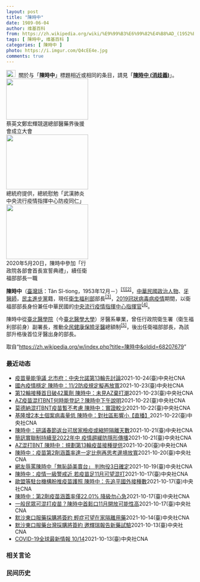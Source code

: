 ```yaml
---
layout: post
title: "陳時中"
date: 1989-06-04
author: 维基百科
from: https://zh.wikipedia.org/wiki/%E9%99%B3%E6%99%82%E4%B8%AD_(1952%E5%B9%B4)
tags: [ 陳時中, 维基百科 ]
categories: [ 陳時中 ]
photo: https://i.imgur.com/Q4cEE4e.jpg
comments: true
---
```

<div class="mw-parser-output"><div id="noteTA-54dafe5e" class="noteTA"><div class="noteTA-group"><div data-noteta-group-source="module" data-noteta-group="Medicine"></div></div></div>
<div role="note" class="hatnote navigation-not-searchable"><a href="/wiki/Wikipedia:%E6%B6%88%E6%AD%A7%E4%B9%89" title="Wikipedia:消歧义"><img alt="Disambig gray.svg" src="//upload.wikimedia.org/wikipedia/commons/thumb/5/5f/Disambig_gray.svg/25px-Disambig_gray.svg.png" decoding="async" width="25" height="19" srcset="//upload.wikimedia.org/wikipedia/commons/thumb/5/5f/Disambig_gray.svg/38px-Disambig_gray.svg.png 1.5x, //upload.wikimedia.org/wikipedia/commons/thumb/5/5f/Disambig_gray.svg/50px-Disambig_gray.svg.png 2x" data-file-width="220" data-file-height="168"></a><style data-mw-deduplicate="TemplateStyles:r67269465">.mw-parser-output .ifmobile>.mobile:nth-child(2n){display:none}</style><span class="ifmobile"><span class="nomobile">&nbsp;&nbsp;</span><span class="mobile"></span></span>關於与「<b>陳時中</b>」標題相近或相同的条目，請見「<b><a href="/wiki/%E9%99%B3%E6%99%82%E4%B8%AD_(%E6%B6%88%E6%AD%A7%E7%BE%A9)" class="mw-disambig" title="陳時中 (消歧義)">陳時中 (消歧義)</a></b>」。</div>

<div class="thumb tright"><div class="thumbinner" style="width:222px;"><a href="/wiki/File:%E9%84%AD%E5%AE%8F%E8%BC%9D%E8%88%87%E9%86%AB%E6%94%BF%E4%BA%BA%E5%A3%AB%E5%90%88%E7%85%A7.jpg" class="image"><img alt="" src="//upload.wikimedia.org/wikipedia/commons/thumb/e/e0/%E9%84%AD%E5%AE%8F%E8%BC%9D%E8%88%87%E9%86%AB%E6%94%BF%E4%BA%BA%E5%A3%AB%E5%90%88%E7%85%A7.jpg/220px-%E9%84%AD%E5%AE%8F%E8%BC%9D%E8%88%87%E9%86%AB%E6%94%BF%E4%BA%BA%E5%A3%AB%E5%90%88%E7%85%A7.jpg" decoding="async" width="220" height="110" class="thumbimage" srcset="//upload.wikimedia.org/wikipedia/commons/thumb/e/e0/%E9%84%AD%E5%AE%8F%E8%BC%9D%E8%88%87%E9%86%AB%E6%94%BF%E4%BA%BA%E5%A3%AB%E5%90%88%E7%85%A7.jpg/330px-%E9%84%AD%E5%AE%8F%E8%BC%9D%E8%88%87%E9%86%AB%E6%94%BF%E4%BA%BA%E5%A3%AB%E5%90%88%E7%85%A7.jpg 1.5x, //upload.wikimedia.org/wikipedia/commons/thumb/e/e0/%E9%84%AD%E5%AE%8F%E8%BC%9D%E8%88%87%E9%86%AB%E6%94%BF%E4%BA%BA%E5%A3%AB%E5%90%88%E7%85%A7.jpg/440px-%E9%84%AD%E5%AE%8F%E8%BC%9D%E8%88%87%E9%86%AB%E6%94%BF%E4%BA%BA%E5%A3%AB%E5%90%88%E7%85%A7.jpg 2x" data-file-width="4160" data-file-height="2080"></a>  <div class="thumbcaption"><div class="magnify"><a href="/wiki/File:%E9%84%AD%E5%AE%8F%E8%BC%9D%E8%88%87%E9%86%AB%E6%94%BF%E4%BA%BA%E5%A3%AB%E5%90%88%E7%85%A7.jpg" class="internal" title="放大"></a></div>蔡英文鄭宏輝競選總部醫藥界後援會成立大會</div></div></div>
<div class="thumb tright"><div class="thumbinner" style="width:222px;"><a href="/wiki/File:02.07_%E7%B8%BD%E7%B5%B1%E6%85%B0%E5%8B%89%E3%80%8C%E5%9A%B4%E9%87%8D%E7%89%B9%E6%AE%8A%E5%82%B3%E6%9F%93%E6%80%A7%E8%82%BA%E7%82%8E%E4%B8%AD%E5%A4%AE%E6%B5%81%E8%A1%8C%E7%96%AB%E6%83%85%E6%8C%87%E6%8F%AE%E4%B8%AD%E5%BF%83%E9%98%B2%E7%96%AB%E5%90%8C%E4%BB%81%E3%80%8D_(49500116692).jpg" class="image"><img alt="" src="//upload.wikimedia.org/wikipedia/commons/thumb/9/95/02.07_%E7%B8%BD%E7%B5%B1%E6%85%B0%E5%8B%89%E3%80%8C%E5%9A%B4%E9%87%8D%E7%89%B9%E6%AE%8A%E5%82%B3%E6%9F%93%E6%80%A7%E8%82%BA%E7%82%8E%E4%B8%AD%E5%A4%AE%E6%B5%81%E8%A1%8C%E7%96%AB%E6%83%85%E6%8C%87%E6%8F%AE%E4%B8%AD%E5%BF%83%E9%98%B2%E7%96%AB%E5%90%8C%E4%BB%81%E3%80%8D_%2849500116692%29.jpg/220px-02.07_%E7%B8%BD%E7%B5%B1%E6%85%B0%E5%8B%89%E3%80%8C%E5%9A%B4%E9%87%8D%E7%89%B9%E6%AE%8A%E5%82%B3%E6%9F%93%E6%80%A7%E8%82%BA%E7%82%8E%E4%B8%AD%E5%A4%AE%E6%B5%81%E8%A1%8C%E7%96%AB%E6%83%85%E6%8C%87%E6%8F%AE%E4%B8%AD%E5%BF%83%E9%98%B2%E7%96%AB%E5%90%8C%E4%BB%81%E3%80%8D_%2849500116692%29.jpg" decoding="async" width="220" height="147" class="thumbimage" srcset="//upload.wikimedia.org/wikipedia/commons/thumb/9/95/02.07_%E7%B8%BD%E7%B5%B1%E6%85%B0%E5%8B%89%E3%80%8C%E5%9A%B4%E9%87%8D%E7%89%B9%E6%AE%8A%E5%82%B3%E6%9F%93%E6%80%A7%E8%82%BA%E7%82%8E%E4%B8%AD%E5%A4%AE%E6%B5%81%E8%A1%8C%E7%96%AB%E6%83%85%E6%8C%87%E6%8F%AE%E4%B8%AD%E5%BF%83%E9%98%B2%E7%96%AB%E5%90%8C%E4%BB%81%E3%80%8D_%2849500116692%29.jpg/330px-02.07_%E7%B8%BD%E7%B5%B1%E6%85%B0%E5%8B%89%E3%80%8C%E5%9A%B4%E9%87%8D%E7%89%B9%E6%AE%8A%E5%82%B3%E6%9F%93%E6%80%A7%E8%82%BA%E7%82%8E%E4%B8%AD%E5%A4%AE%E6%B5%81%E8%A1%8C%E7%96%AB%E6%83%85%E6%8C%87%E6%8F%AE%E4%B8%AD%E5%BF%83%E9%98%B2%E7%96%AB%E5%90%8C%E4%BB%81%E3%80%8D_%2849500116692%29.jpg 1.5x, //upload.wikimedia.org/wikipedia/commons/thumb/9/95/02.07_%E7%B8%BD%E7%B5%B1%E6%85%B0%E5%8B%89%E3%80%8C%E5%9A%B4%E9%87%8D%E7%89%B9%E6%AE%8A%E5%82%B3%E6%9F%93%E6%80%A7%E8%82%BA%E7%82%8E%E4%B8%AD%E5%A4%AE%E6%B5%81%E8%A1%8C%E7%96%AB%E6%83%85%E6%8C%87%E6%8F%AE%E4%B8%AD%E5%BF%83%E9%98%B2%E7%96%AB%E5%90%8C%E4%BB%81%E3%80%8D_%2849500116692%29.jpg/440px-02.07_%E7%B8%BD%E7%B5%B1%E6%85%B0%E5%8B%89%E3%80%8C%E5%9A%B4%E9%87%8D%E7%89%B9%E6%AE%8A%E5%82%B3%E6%9F%93%E6%80%A7%E8%82%BA%E7%82%8E%E4%B8%AD%E5%A4%AE%E6%B5%81%E8%A1%8C%E7%96%AB%E6%83%85%E6%8C%87%E6%8F%AE%E4%B8%AD%E5%BF%83%E9%98%B2%E7%96%AB%E5%90%8C%E4%BB%81%E3%80%8D_%2849500116692%29.jpg 2x" data-file-width="2048" data-file-height="1365"></a>  <div class="thumbcaption"><div class="magnify"><a href="/wiki/File:02.07_%E7%B8%BD%E7%B5%B1%E6%85%B0%E5%8B%89%E3%80%8C%E5%9A%B4%E9%87%8D%E7%89%B9%E6%AE%8A%E5%82%B3%E6%9F%93%E6%80%A7%E8%82%BA%E7%82%8E%E4%B8%AD%E5%A4%AE%E6%B5%81%E8%A1%8C%E7%96%AB%E6%83%85%E6%8C%87%E6%8F%AE%E4%B8%AD%E5%BF%83%E9%98%B2%E7%96%AB%E5%90%8C%E4%BB%81%E3%80%8D_(49500116692).jpg" class="internal" title="放大"></a></div>總統府提供，總統慰勉「武漢肺炎中央流行疫情指揮中心防疫同仁」</div></div></div>
<div class="thumb tright"><div class="thumbinner" style="width:222px;"><a href="/wiki/File:05.20_%E7%B8%BD%E7%B5%B1%E4%B8%BB%E6%8C%81%E3%80%8C%E8%A1%8C%E6%94%BF%E9%99%A2%E5%89%AF%E9%99%A2%E9%95%B7%E6%9A%A8%E5%90%84%E9%83%A8%E6%9C%83%E9%A6%96%E9%95%B7%E5%AE%A3%E8%AA%93%E5%85%B8%E7%A6%AE%E3%80%8D-%E9%99%B3%E6%99%82%E4%B8%AD.jpg" class="image"><img alt="" src="//upload.wikimedia.org/wikipedia/commons/thumb/a/aa/05.20_%E7%B8%BD%E7%B5%B1%E4%B8%BB%E6%8C%81%E3%80%8C%E8%A1%8C%E6%94%BF%E9%99%A2%E5%89%AF%E9%99%A2%E9%95%B7%E6%9A%A8%E5%90%84%E9%83%A8%E6%9C%83%E9%A6%96%E9%95%B7%E5%AE%A3%E8%AA%93%E5%85%B8%E7%A6%AE%E3%80%8D-%E9%99%B3%E6%99%82%E4%B8%AD.jpg/220px-05.20_%E7%B8%BD%E7%B5%B1%E4%B8%BB%E6%8C%81%E3%80%8C%E8%A1%8C%E6%94%BF%E9%99%A2%E5%89%AF%E9%99%A2%E9%95%B7%E6%9A%A8%E5%90%84%E9%83%A8%E6%9C%83%E9%A6%96%E9%95%B7%E5%AE%A3%E8%AA%93%E5%85%B8%E7%A6%AE%E3%80%8D-%E9%99%B3%E6%99%82%E4%B8%AD.jpg" decoding="async" width="220" height="147" class="thumbimage" srcset="//upload.wikimedia.org/wikipedia/commons/thumb/a/aa/05.20_%E7%B8%BD%E7%B5%B1%E4%B8%BB%E6%8C%81%E3%80%8C%E8%A1%8C%E6%94%BF%E9%99%A2%E5%89%AF%E9%99%A2%E9%95%B7%E6%9A%A8%E5%90%84%E9%83%A8%E6%9C%83%E9%A6%96%E9%95%B7%E5%AE%A3%E8%AA%93%E5%85%B8%E7%A6%AE%E3%80%8D-%E9%99%B3%E6%99%82%E4%B8%AD.jpg/330px-05.20_%E7%B8%BD%E7%B5%B1%E4%B8%BB%E6%8C%81%E3%80%8C%E8%A1%8C%E6%94%BF%E9%99%A2%E5%89%AF%E9%99%A2%E9%95%B7%E6%9A%A8%E5%90%84%E9%83%A8%E6%9C%83%E9%A6%96%E9%95%B7%E5%AE%A3%E8%AA%93%E5%85%B8%E7%A6%AE%E3%80%8D-%E9%99%B3%E6%99%82%E4%B8%AD.jpg 1.5x, //upload.wikimedia.org/wikipedia/commons/thumb/a/aa/05.20_%E7%B8%BD%E7%B5%B1%E4%B8%BB%E6%8C%81%E3%80%8C%E8%A1%8C%E6%94%BF%E9%99%A2%E5%89%AF%E9%99%A2%E9%95%B7%E6%9A%A8%E5%90%84%E9%83%A8%E6%9C%83%E9%A6%96%E9%95%B7%E5%AE%A3%E8%AA%93%E5%85%B8%E7%A6%AE%E3%80%8D-%E9%99%B3%E6%99%82%E4%B8%AD.jpg/440px-05.20_%E7%B8%BD%E7%B5%B1%E4%B8%BB%E6%8C%81%E3%80%8C%E8%A1%8C%E6%94%BF%E9%99%A2%E5%89%AF%E9%99%A2%E9%95%B7%E6%9A%A8%E5%90%84%E9%83%A8%E6%9C%83%E9%A6%96%E9%95%B7%E5%AE%A3%E8%AA%93%E5%85%B8%E7%A6%AE%E3%80%8D-%E9%99%B3%E6%99%82%E4%B8%AD.jpg 2x" data-file-width="2508" data-file-height="1672"></a>  <div class="thumbcaption"><div class="magnify"><a href="/wiki/File:05.20_%E7%B8%BD%E7%B5%B1%E4%B8%BB%E6%8C%81%E3%80%8C%E8%A1%8C%E6%94%BF%E9%99%A2%E5%89%AF%E9%99%A2%E9%95%B7%E6%9A%A8%E5%90%84%E9%83%A8%E6%9C%83%E9%A6%96%E9%95%B7%E5%AE%A3%E8%AA%93%E5%85%B8%E7%A6%AE%E3%80%8D-%E9%99%B3%E6%99%82%E4%B8%AD.jpg" class="internal" title="放大"></a></div>2020年5月20日，陳時中參加「行政院各部會首長宣誓典禮」，續任衛福部部長一職</div></div></div>
<p><b>陳時中</b>（<a href="/wiki/%E8%87%BA%E7%81%A3%E8%A9%B1" title="臺灣話">臺灣話</a>：<span lang="nan"><style data-mw-deduplicate="TemplateStyles:r58929728">.mw-parser-output .sans-serif{font-family:-apple-system,BlinkMacSystemFont,"Segoe UI",Roboto,Lato,"Helvetica Neue",Helvetica,Arial,sans-serif}</style><span class="sans-serif"><span lang="nan">Tân Sî-tiong</span></span></span>，1953年12月<span class="useeditintro" title="Template:BLP editintro">－</span>）<sup id="cite_ref-1" class="reference"><a href="#cite_note-1">[1]</a></sup><sup id="cite_ref-2" class="reference"><a href="#cite_note-2">[2]</a></sup>，<a href="/wiki/%E4%B8%AD%E8%8F%AF%E6%B0%91%E5%9C%8B" title="中華民國">中華民國</a><a href="/wiki/%E6%94%BF%E6%B2%BB%E4%BA%BA%E7%89%A9" title="政治人物">政治人物</a>、<a href="/wiki/%E7%89%99%E9%86%AB%E5%B8%AB" class="mw-redirect" title="牙醫師">牙醫師</a>，<a href="/wiki/%E6%B0%91%E4%B8%BB%E9%80%B2%E6%AD%A5%E9%BB%A8" title="民主進步黨">民主進步黨</a>籍，現任<a href="/wiki/%E4%B8%AD%E8%8F%AF%E6%B0%91%E5%9C%8B%E8%A1%9B%E7%94%9F%E7%A6%8F%E5%88%A9%E9%83%A8" title="中華民國衛生福利部">衛生福利部</a>部長<sup id="cite_ref-3" class="reference"><a href="#cite_note-3">[3]</a></sup>，<a href="/wiki/2019%E5%86%A0%E7%8B%80%E7%97%85%E6%AF%92%E7%97%85%E8%87%BA%E7%81%A3%E7%96%AB%E6%83%85" title="2019冠狀病毒病臺灣疫情">2019冠狀病毒病疫情</a>期間，以衛福部部長身份兼任中華民國的<a href="/wiki/%E5%9C%8B%E5%AE%B6%E8%A1%9B%E7%94%9F%E6%8C%87%E6%8F%AE%E4%B8%AD%E5%BF%83%E4%B8%AD%E5%A4%AE%E6%B5%81%E8%A1%8C%E7%96%AB%E6%83%85%E6%8C%87%E6%8F%AE%E4%B8%AD%E5%BF%83" title="國家衛生指揮中心中央流行疫情指揮中心">中央流行疫情指揮中心</a><a href="/wiki/%E6%8C%87%E6%8F%AE%E5%AE%98" title="指揮官">指揮官</a><sup id="cite_ref-4" class="reference"><a href="#cite_note-4">[4]</a></sup>。
</p><p>陳時中從<a href="/wiki/%E8%87%BA%E5%8C%97%E9%86%AB%E5%AD%B8%E9%99%A2" class="mw-redirect" title="臺北醫學院">臺北醫學院</a>（今<a href="/wiki/%E8%87%BA%E5%8C%97%E9%86%AB%E5%AD%B8%E5%A4%A7%E5%AD%B8" title="臺北醫學大學">臺北醫學大學</a>）牙醫系畢業，曾任行政院衛生署（衛生福利部前身）副署長，推動<a href="/wiki/%E5%85%A8%E6%B0%91%E5%81%A5%E5%BA%B7%E4%BF%9D%E9%9A%AA" title="全民健康保險">全民健康保險</a><a href="/wiki/%E7%89%99%E9%86%AB" title="牙醫">牙醫</a>總額制<sup id="cite_ref-5" class="reference"><a href="#cite_note-5">[5]</a></sup>，後出任衛福部部長，為該部升格後首位牙醫出身的部長。
</p>
</div><noscript><img src="//zh.wikipedia.org/wiki/Special:CentralAutoLogin/start?type=1x1" alt="" title="" width="1" height="1" style="border: none; position: absolute;"></noscript>
<div class="printfooter">取自“<a dir="ltr" href="https://zh.wikipedia.org/w/index.php?title=陳時中&amp;oldid=68207679">https://zh.wikipedia.org/w/index.php?title=陳時中&amp;oldid=68207679</a>”</div><div id="recent-news"><h3>最近动态</h3><ul><li><a href="https://nodebe4.github.io/waimei/2021-10-24/%E7%96%AB%E8%8B%97%E9%87%8F%E8%83%BD%E7%88%AD%E8%AD%B0-%E5%8C%97%E5%B8%82%E5%BA%9C-%E4%B8%AD%E5%A4%AE%E5%85%81%E8%AB%BE%E7%AC%AC13%E8%BC%AA%E5%85%88%E8%A8%8E%E8%AB%96" title="疫苗量能爭議 北市府：中央允諾第13輪先討論—— 台北市副市長蔡炳坤24日說，台北市醫療量能是足夠的，衛福部長陳時中早上已答應，第13輪開出需求前會先討論。（中央社檔案照片） （中央社記者陳昱婷...">疫苗量能爭議  北市府：中央允諾第13輪先討論</a><time>2021-10-24</time><a class="tag">(臺)中央社CNA</a></li>
<li><a href="https://nodebe4.github.io/waimei/2021-10-23/%E5%9C%8B%E5%85%A7%E7%96%AB%E6%83%85%E7%A9%A9%E5%AE%9A-%E9%99%B3%E6%99%82%E4%B8%AD-11-2%E9%98%B2%E7%96%AB%E8%A6%8F%E5%AE%9A%E6%93%AC%E5%86%8D%E6%94%BE%E5%AF%AC" title="國內疫情穩定 陳時中：11/2防疫規定擬再放寬—— 國內疫情穩定，二級警戒維持至11月1日，疫情指揮中心指揮官陳時中表示，11月2日起預計會再放寬防疫政策。中央社記者張皓安攝 110年10月23...">國內疫情穩定 陳時中：11/2防疫規定擬再放寬</a><time>2021-10-23</time><a class="tag">(臺)中央社CNA</a></li>
<li><a href="https://nodebe4.github.io/waimei/2021-10-23/%E7%AC%AC12%E8%BC%AA%E6%8E%A5%E7%A8%AE%E9%A6%96%E6%97%A5%E7%A0%B442%E8%90%AC%E5%8A%91-%E9%99%B3%E6%99%82%E4%B8%AD-%E6%9C%AA%E8%A6%8BAZ%E6%A3%84%E6%89%93%E6%BD%AE" title="第12輪接種首日破42萬劑 陳時中：未見AZ棄打潮—— 指揮中心指揮官陳時中表示，第12輪COVID-19疫苗開打首日共接種超過42萬劑疫苗，其中AZ疫苗報到率約89.3%，未見棄打潮。圖為五股...">第12輪接種首日破42萬劑 陳時中：未見AZ棄打潮</a><time>2021-10-23</time><a class="tag">(臺)中央社CNA</a></li>
<li><a href="https://nodebe4.github.io/waimei/2021-10-22/AZ%E7%96%AB%E8%8B%97%E6%B7%B7%E6%89%93BNT%E4%BD%95%E6%99%82%E8%83%BD%E7%99%BB%E8%A8%98-%E9%99%B3%E6%99%82%E4%B8%AD%E4%B8%8B%E5%8D%88%E8%AA%AA%E6%98%8E" title="AZ疫苗混打BNT何時能登記？陳時中下午說明—— 中央流行疫情指揮中心最快11月開放AZ疫苗混打BNT疫苗，預計這2天會公布登記政策。（中央社檔案照片） （中央社記者張茗喧台北23日電）中央流行...">AZ疫苗混打BNT何時能登記？陳時中下午說明</a><time>2021-10-22</time><a class="tag">(臺)中央社CNA</a></li>
<li><a href="https://nodebe4.github.io/waimei/2021-10-22/%E8%8E%AB%E5%BE%B7%E7%B4%8D%E6%B7%B7%E6%89%93BNT%E7%96%AB%E8%8B%97%E6%9A%AB%E4%B8%8D%E8%80%83%E6%85%AE-%E9%99%B3%E6%99%82%E4%B8%AD-%E5%AF%A6%E8%AD%89%E8%BC%83%E5%B0%91" title="莫德納混打BNT疫苗暫不考慮 陳時中：實證較少—— 外界關注是否開放莫德納混打BNT疫苗，指揮中心指揮官陳時中22日表示暫無此計畫。（中央社檔案照片） （中央社記者張茗喧、江慧珺台北22日電）A...">莫德納混打BNT疫苗暫不考慮 陳時中：實證較少</a><time>2021-10-22</time><a class="tag">(臺)中央社CNA</a></li>
<li><a href="https://nodebe4.github.io/waimei/2021-10-22/%E5%9F%BA%E9%9A%86%E5%A2%9E2%E6%9C%AC%E5%9C%9F%E5%80%8B%E6%A1%88%E7%97%85%E6%AF%92%E9%87%8F%E4%BD%8E-%E9%99%B3%E6%99%82%E4%B8%AD-%E5%B0%8D%E7%A4%BE%E5%8D%80%E5%BD%B1%E9%9F%BF%E5%B0%8F-%E7%9B%B4%E6%92%AD" title="基隆增2本土個案病毒量低 陳時中：對社區影響小【直播】—— 疫情指揮中心宣布22日國內新增2例COVID-19本土病例，均在基隆市。（中央社檔案照片） （中央社記者張茗喧、江慧珺台北22日電）疫...">基隆增2本土個案病毒量低 陳時中：對社區影響小【直播】</a><time>2021-10-22</time><a class="tag">(臺)中央社CNA</a></li>
<li><a href="https://nodebe4.github.io/waimei/2021-10-21/%E9%99%B3%E6%99%82%E4%B8%AD-%E7%A0%94%E8%AD%B0%E6%98%A5%E7%AF%80%E8%BF%94%E5%8F%B0%E5%8F%AF%E5%B1%85%E5%AE%B6%E6%AA%A2%E7%96%AB%E6%88%96%E7%B8%AE%E7%9F%AD%E9%9A%94%E9%9B%A2%E5%A4%A9%E6%95%B8" title="陳時中：研議春節返台可居家檢疫或縮短隔離天數—— 指揮中心指揮官陳時中21日表示，將初步規劃開放居家檢疫或縮短隔離天數，讓大家明年春節時能安心返台。（中央社檔案照片） （中央社記者江慧珺台北21...">陳時中：研議春節返台可居家檢疫或縮短隔離天數</a><time>2021-10-21</time><a class="tag">(臺)中央社CNA</a></li>
<li><a href="https://nodebe4.github.io/waimei/2021-10-21/%E7%B0%A1%E8%A8%8A%E5%AF%A6%E8%81%AF%E5%88%B6%E6%8C%81%E7%BA%8C%E8%87%B32022%E5%B9%B4%E4%B8%AD-%E7%96%AB%E6%83%85%E8%B6%A8%E7%B7%A9%E9%98%B2%E9%9A%B1%E5%BD%A2%E5%82%B3%E6%92%AD" title="簡訊實聯制持續至2022年中 疫情趨緩防隱形傳播—— 防疫指揮官陳時中21日表示，每次降級或放寬防疫措施，都可能有潛藏在社區的隱形傳播鏈出現，因此即便疫情趨緩，簡訊實聯制仍規劃實施到明年中。（中...">簡訊實聯制持續至2022年中 疫情趨緩防隱形傳播</a><time>2021-10-21</time><a class="tag">(臺)中央社CNA</a></li>
<li><a href="https://nodebe4.github.io/waimei/2021-10-20/AZ%E6%B7%B7%E6%89%93BNT-%E9%99%B3%E6%99%82%E4%B8%AD-%E8%A6%8F%E5%8A%83%E7%AC%AC13%E8%BC%AA%E7%96%AB%E8%8B%97%E6%8E%A5%E7%A8%AE%E6%8F%90%E4%BE%9B" title="AZ混打BNT 陳時中：規劃第13輪疫苗接種提供—— 陳時中21日表示將於第13輪疫苗預約時，提供部分接種第1劑AZ疫苗超過10週者，第2劑混打BNT疫苗。（中央社檔案照片） （中央社記者江慧珺...">AZ混打BNT 陳時中：規劃第13輪疫苗接種提供</a><time>2021-10-20</time><a class="tag">(臺)中央社CNA</a></li>
<li><a href="https://nodebe4.github.io/waimei/2021-10-20/%E9%99%B3%E6%99%82%E4%B8%AD-%E7%96%AB%E8%8B%97%E7%AC%AC2%E5%8A%91%E6%B6%B5%E8%93%8B%E7%8E%87%E9%81%94%E4%B8%80%E5%AE%9A%E6%AF%94%E4%BE%8B%E5%86%8D%E6%80%9D%E8%80%83%E9%82%8A%E5%A2%83%E6%94%BE%E5%AF%AC" title="陳時中：疫苗第2劑涵蓋率達一定比例再思考邊境放寬—— 指揮中心指揮官陳時中21日表示，邊境放寬要等到2劑疫苗涵蓋率達一定比例再思考。圖為北市大型接種站。（中央社檔案照片） （中央社記者江慧珺台北...">陳時中：疫苗第2劑涵蓋率達一定比例再思考邊境放寬</a><time>2021-10-20</time><a class="tag">(臺)中央社CNA</a></li>
<li><a href="https://nodebe4.github.io/waimei/2021-10-19/%E7%B6%B2%E5%8F%8B%E8%BE%B1%E7%BD%B5%E9%99%B3%E6%99%82%E4%B8%AD-%E7%84%A1%E6%81%A5%E8%88%94%E7%BE%8E%E8%B3%A3%E5%8F%B0-%E5%88%A4%E6%8B%98%E5%BD%B93%E6%97%A5%E7%A2%BA%E5%AE%9A" title="網友辱罵陳時中「無恥舔美賣台」 判拘役3日確定—— 賴姓男子在網路貼文指陳時中（圖）「無恥舔美賣台」，判拘役3日確定。（中央社檔案照片） （中央社記者劉世怡台北19日電）賴姓男子涉在網路貼文指「...">網友辱罵陳時中「無恥舔美賣台」 判拘役3日確定</a><time>2021-10-19</time><a class="tag">(臺)中央社CNA</a></li>
<li><a href="https://nodebe4.github.io/waimei/2021-10-17/%E9%99%B3%E6%99%82%E4%B8%AD-%E7%96%AB%E6%83%85%E4%B8%80%E7%B4%9A%E8%AD%A6%E6%88%92%E8%BF%91-%E8%8B%A5%E7%96%AB%E8%8B%97%E8%B6%B311%E6%9C%88%E5%8F%AF%E6%9C%9B%E6%B7%B7%E6%89%93" title="陳時中：疫情一級警戒近 若疫苗足11月可望混打—— （中央社記者張茗喧台北18日電）國內COVID-19疫情降溫，是否代表距離一級警戒更近一步，指揮中心指揮官陳時中今天上午在立法院坦言「可以這樣...">陳時中：疫情一級警戒近 若疫苗足11月可望混打</a><time>2021-10-17</time><a class="tag">(臺)中央社CNA</a></li>
<li><a href="https://nodebe4.github.io/waimei/2021-10-17/%E6%AD%90%E7%9B%9F%E7%AD%89%E9%A7%90%E5%8F%B0%E6%A9%9F%E6%A7%8B%E7%9B%BC%E6%8E%A8%E7%96%AB%E8%8B%97%E8%AD%B7%E7%85%A7-%E9%99%B3%E6%99%82%E4%B8%AD-%E5%85%88%E8%BF%BD%E5%B9%B3%E5%9C%8B%E5%A4%96%E6%8E%A5%E7%A8%AE%E6%95%B8" title="歐盟等駐台機構盼推疫苗護照 陳時中：先追平國外接種數—— 歐盟等駐台單位認為台灣邊境管制措施太嚴格，盼推動疫苗護照。指揮中心指揮官陳時中17日表示，現階段應先追平國外接種數據。（中央社檔案照片）...">歐盟等駐台機構盼推疫苗護照 陳時中：先追平國外接種數</a><time>2021-10-17</time><a class="tag">(臺)中央社CNA</a></li>
<li><a href="https://nodebe4.github.io/waimei/2021-10-17/%E9%99%B3%E6%99%82%E4%B8%AD-%E7%AC%AC2%E5%8A%91%E7%96%AB%E8%8B%97%E6%B6%B5%E8%93%8B%E7%8E%87%E5%83%8522.01-%E9%99%8D%E7%B4%9A%E5%8B%BF%E5%BF%83%E6%80%A5" title="陳時中：第2劑疫苗涵蓋率僅22.01% 降級勿心急—— 疫情指揮中心指揮官陳時中17日說，國內第2劑疫苗涵蓋率僅22.01%，請大家對於降級不要心急。（中央社檔案照片） （中央社記者江慧珺、陳婕...">陳時中：第2劑疫苗涵蓋率僅22.01% 降級勿心急</a><time>2021-10-17</time><a class="tag">(臺)中央社CNA</a></li>
<li><a href="https://nodebe4.github.io/waimei/2021-10-17/%E4%B8%80%E8%88%AC%E6%B0%91%E7%9C%BE%E5%8F%AF%E6%B7%B7%E6%89%93%E7%96%AB%E8%8B%97-%E9%99%B3%E6%99%82%E4%B8%AD%E9%A6%96%E9%AC%86%E5%8F%A311%E6%9C%88%E9%96%8B%E6%94%BE%E5%8F%AF%E8%83%BD%E6%80%A7%E9%AB%98" title="一般民眾可混打疫苗？陳時中首鬆口11月開放可能性高—— （中央社記者陳婕翎、江慧珺台北17日電）國內現階段僅開放醫護人員及打第1劑嚴重過敏者混打COVID-19疫苗，一般民眾混打時程受關注。指揮...">一般民眾可混打疫苗？陳時中首鬆口11月開放可能性高</a><time>2021-10-17</time><a class="tag">(臺)中央社CNA</a></li>
<li><a href="https://nodebe4.github.io/waimei/2021-10-14/%E9%BB%98%E6%B2%99%E6%9D%B1%E5%8F%A3%E6%9C%8D%E8%97%A5%E6%8E%A1%E8%B3%BC%E5%B0%87%E7%B0%BD%E7%B4%84-%E8%BC%95%E7%97%87%E5%8F%AF%E6%9C%9B%E5%9C%A8%E5%AE%B6%E9%9A%94%E9%9B%A2%E7%94%A8%E8%97%A5" title="默沙東口服藥採購將簽約 輕症可望在家隔離用藥—— 指揮中心指揮官陳時中14日透露，默沙東口服藥採購案即將簽約。（路透社） （中央社記者張茗喧、陳婕翎台北14日電）指揮中心指揮官陳時中今天透露，默...">默沙東口服藥採購將簽約 輕症可望在家隔離用藥</a><time>2021-10-14</time><a class="tag">(臺)中央社CNA</a></li>
<li><a href="https://nodebe4.github.io/waimei/2021-10-13/%E9%BB%98%E6%B2%99%E6%9D%B1%E5%8F%A3%E6%9C%8D%E8%97%A5%E5%8F%B0%E7%81%A3%E6%8E%A1%E8%B3%BC%E5%B0%87%E7%B0%BD%E7%B4%84-%E9%82%80%E8%BC%9D%E7%91%9E%E5%A0%B1%E5%91%8A%E6%96%B0%E8%97%A5%E8%A9%A6%E9%A9%97" title="默沙東口服藥台灣採購將簽約 邀輝瑞報告新藥試驗—— 指揮中心指揮官陳時中14日表示，默沙東口服抗病毒藥採購已經快進入簽約階段。（示意圖／圖取自Pixabay圖庫） （中央社記者陳婕翎台北14日電...">默沙東口服藥台灣採購將簽約 邀輝瑞報告新藥試驗</a><time>2021-10-13</time><a class="tag">(臺)中央社CNA</a></li>
<li><a href="https://nodebe4.github.io/waimei/2021-10-13/COVID-19%E5%85%A8%E7%90%83%E6%9C%80%E6%96%B0%E6%83%85%E5%A0%B1-10-14" title="COVID-19全球最新情報 10/14—— 中央流行疫情指揮中心指揮官陳時中表示，現階段基本目標仍是10月底第1劑涵蓋率要達7成、第2劑達3成。圖為新北市一處大型接種站。（中央社檔案照片） （...">COVID-19全球最新情報 10/14</a><time>2021-10-13</time><a class="tag">(臺)中央社CNA</a></li>
</ul></div><div id="open-opinion"><h3>相关言论</h3><ul></ul></div><div id="mjls-record"><h3>民间历史</h3><ul></ul></div>